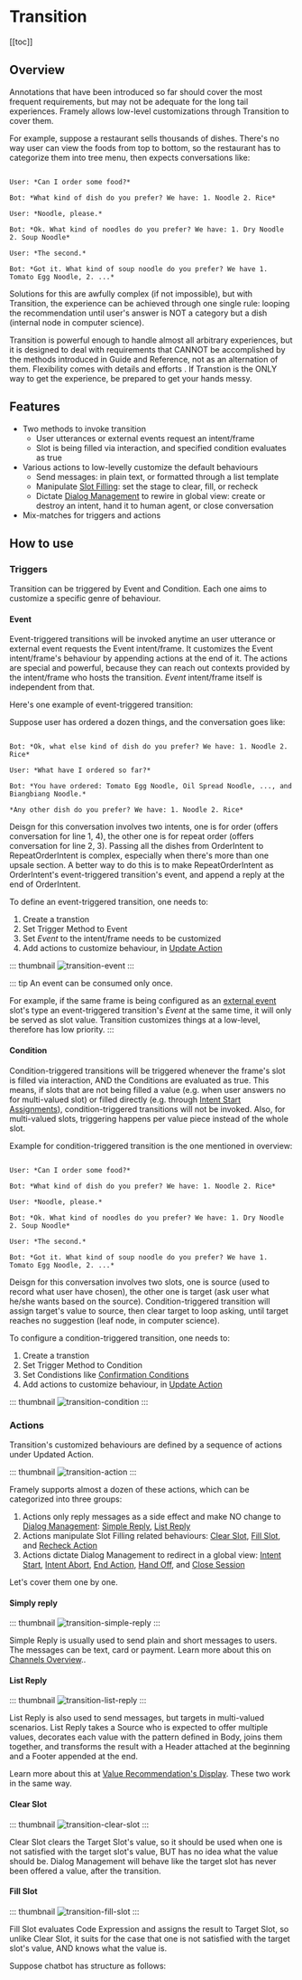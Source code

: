 # Transition

[[toc]]

## Overview

Annotations that have been introduced so far should cover the most frequent requirements, but may not be adequate for the long tail experiences. Framely allows low-level customizations through Transition to cover them.


For example, suppose a restaurant sells thousands of dishes. There's no way user can view the foods from top to bottom, so the restaurant has to categorize them into tree menu, then expects conversations like:

``` story

User: *Can I order some food?*

Bot: *What kind of dish do you prefer? We have: 1. Noodle 2. Rice*

User: *Noodle, please.*

Bot: *Ok. What kind of noodles do you prefer? We have: 1. Dry Noodle 2. Soup Noodle*

User: *The second.*

Bot: *Got it. What kind of soup noodle do you prefer? We have 1. Tomato Egg Noodle, 2. ...*

```

Solutions for this are awfully complex (if not impossible), but with Transition, the experience can be achieved through one single rule: looping the recommendation until user's answer is NOT a category but a dish (internal node in computer science). 



Transition is powerful enough to handle almost all arbitrary experiences, but it is designed to deal with requirements that CANNOT be accomplished by the methods introduced in  Guide and Reference, not as an alternation of them. Flexibility comes with details and efforts . If Transtion is the ONLY way to get the experience, be prepared to get your hands messy.



## Features

- Two methods to invoke transition
   - User utterances or external events request an intent/frame
   - Slot is being filled via interaction, and specified condition evaluates as true
- Various actions to low-levelly customize the default behaviours
   - Send messages: in plain text, or formatted through a list template
   - Manipulate [Slot Filling](../../guide/slotfilling.md): set the stage to clear, fill, or recheck 
   - Dictate [Dialog Management](../../guide/architecture.md#dialog-management) to rewire in global view: create or destroy an intent, hand it to human agent, or close conversation
- Mix-matches for triggers and actions



## How to use

### Triggers

Transition can be triggered by Event and Condition. Each one aims to customize a specific genre of behaviour.



#### Event

Event-triggered transitions will be invoked anytime an user utterance or external event requests the Event intent/frame. It customizes the Event intent/frame's behaviour by appending actions at the end of it. The actions are special and powerful, because they can reach out contexts provided by the intent/frame who hosts the transition. *Event* intent/frame itself is independent from that.



Here's one example of event-triggered transition: 

Suppose user has ordered a dozen things, and the conversation goes like:

``` story

Bot: *Ok, what else kind of dish do you prefer? We have: 1. Noodle 2. Rice*

User: *What have I ordered so far?*

Bot: *You have ordered: Tomato Egg Noodle, Oil Spread Noodle, ..., and Biangbiang Noodle.*

*Any other dish do you prefer? We have: 1. Noodle 2. Rice*

```

Deisgn for this conversation involves two intents, one is for order (offers conversation for line 1, 4), the other one is for repeat order (offers conversation for line 2, 3). Passing all the dishes from OrderIntent to RepeatOrderIntent is complex, especially when there's more than one upsale section. A better way to do this is to make RepeatOrderIntent as OrderIntent's event-triggered transition's event, and append a reply at the end of OrderIntent.



To define an event-triggered transition, one needs to:

1. Create a transtion
2. Set Trigger Method to Event
3. Set *Event* to the intent/frame needs to be customized
4. Add actions to customize behaviour, in [Update Action](#actions)

::: thumbnail
<img alt="transition-event" src="/images/annotation/transition/transition-event.png">
:::

::: tip
An event can be consumed only once. 

For example, if the same frame is being configured as an [external event](fillstrategy.md#external) slot's type  an event-triggered transition's *Event* at the same time, it will only be served as slot value. Transition customizes things at a low-level, therefore has low priority.
:::


#### Condition

Condition-triggered transitions will be triggered whenever the frame's slot is filled via interaction, AND the Conditions are evaluated as true. This means, if slots that are not being filled a value (e.g. when user answers no for multi-valued slot) or filled directly (e.g. through [Intent Start Assignments](#intent-start)), condition-triggered transitions will not be invoked. Also, for multi-valued slots, triggering happens per value piece instead of the whole slot.



Example for condition-triggered transition is the one mentioned in overview:

``` story

User: *Can I order some food?*

Bot: *What kind of dish do you prefer? We have: 1. Noodle 2. Rice*

User: *Noodle, please.*

Bot: *Ok. What kind of noodles do you prefer? We have: 1. Dry Noodle 2. Soup Noodle*

User: *The second.*

Bot: *Got it. What kind of soup noodle do you prefer? We have 1. Tomato Egg Noodle, 2. ...*

```

Deisgn for this conversation involves two slots, one is source (used to record what user have chosen), the other one is target (ask user what he/she wants based on the source). Condition-triggered transition will assign target's value to source, then clear target to loop asking, until target reaches no suggestion (leaf node, in computer science).



To configure a condition-triggered transition, one needs to:

1. Create a transtion
2. Set Trigger Method to Condition
3. Set Condistions like [Confirmation Conditions](./confirmation.md#condition)
4. Add actions to customize behaviour, in [Update Action](#actions)

::: thumbnail
<img alt="transition-condition" src="/images/annotation/transition/transition-condition.png">
:::



### Actions

Transition's customized behaviours are defined by a sequence of actions under Updated Action. 

::: thumbnail
<img alt="transition-action" src="/images/annotation/transition/transition-action.png">
:::

Framely supports almost a dozen of these actions, which can be categorized into three groups:

1. Actions only reply messages as a side effect and make NO change to [Dialog Management](../../guide/architecture.md#dialog-management): [Simple Reply](#simple-reply), [List Reply](#list-reply)
2. Actions manipulate Slot Filling related behaviours: [Clear Slot](clear-slot), [Fill Slot](fill-slot), and [Recheck Action](recheck-action)
3. Actions dictate Dialog Management to redirect in a global view: [Intent Start](intent-start), [Intent Abort](intent-abort), [End Action](end-action), [Hand Off](#hand-off), and [Close Session](close-session)

Let's cover them one by one.



#### Simply reply

::: thumbnail
<img alt="transition-simple-reply" src="/images/annotation/transition/transition-simple-reply.png">
:::

Simple Reply is usually used to send plain and short messages to users. The messages can be text, card or payment. Learn more about this on [Channels Overview](../channels/overview.md)..



#### List Reply

::: thumbnail
<img alt="transition-list-reply" src="/images/annotation/transition/transition-list-reply.png">
:::

List Reply is also used to send messages, but targets in multi-valued scenarios. List Reply takes a Source who is expected to offer multiple values, decorates each value with the pattern defined in Body, joins them together, and transforms the result with a Header attached at the beginning and a Footer appended at the end. 

Learn more about this at [Value Recommendation's Display](valuerec.md#display). These two work in the same way.



#### Clear Slot

::: thumbnail
<img alt="transition-clear-slot" src="/images/annotation/transition/transition-clear-slot.png">
:::

Clear Slot clears the Target Slot's value, so it should be used when one is not satisfied with the target slot's value, BUT has no idea what the value should be. Dialog Management will behave like the target slot has never been offered a value, after the transition.



#### Fill Slot

::: thumbnail
<img alt="transition-fill-slot" src="/images/annotation/transition/transition-fill-slot.png">
:::

Fill Slot evaluates Code Expression and assigns the result to Target Slot, so unlike Clear Slot, it suits for the case that one is not satisfied with the target slot's value, AND knows what the value is.

Suppose chatbot has structure as follows:
